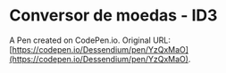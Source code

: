 # Conversor de moedas - ID3

A Pen created on CodePen.io. Original URL: [https://codepen.io/Dessendium/pen/YzQxMaO](https://codepen.io/Dessendium/pen/YzQxMaO).


